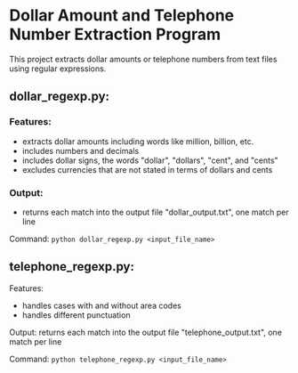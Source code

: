 # Dollar Amount and Telephone Number Extraction Program

This project extracts dollar amounts or telephone numbers from text files using regular expressions.

## dollar_regexp.py:
### Features:
 - extracts dollar amounts including words like million, billion, etc.
 - includes numbers and decimals
 - includes dollar signs, the words "dollar", "dollars", "cent", and "cents"
 - excludes currencies that are not stated in terms of dollars and cents

### Output: 
 - returns each match into the output file "dollar_output.txt", one match per line

Command: 
     `python dollar_regexp.py <input_file_name>`

## telephone_regexp.py:
Features:
 - handles cases with and without area codes
 - handles different punctuation 

Output: returns each match into the output file "telephone_output.txt", one match per line

Command: 
     `python telephone_regexp.py <input_file_name>`
